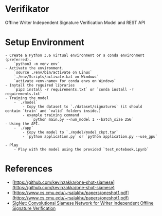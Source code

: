# Verifikator

Offline Writer Independent Signature Verification Model and REST API

# Setup Environment
    - Create a Python 3.6 virtual environment or a conda environment (preferred).
        `python3 -m venv env`
    - Activate the environment.
        `source ./env/bin/activate on Linux`
        `./env/Scripts/activate.bat on Windows`
        `activate <env-name> for conda envs on Windows`
    - Install the required libraries
        `pip3 install -r requirements.txt` or `conda install -r requirements.txt` 
    - Training the model
        - `./model`
            - Copy the dataset to `./dataset/signatures` (it should contain `train` and `valid` folders inside.)
            - example training command
                `python main.py --num_model 1 --batch_size 256`
    - Using the API.
        - `./app`
            - Copy the model to `./model/model_ckpt.tar`
            - `python application.py` or `python application.py --use_gpu`

    - Play
        - Play with the model using the provided `test_notebook.ipynb`
# References

- [https://github.com/kevinzakka/one-shot-siamese](https://github.com/kevinzakka/one-shot-siamese)
- [https://www.cs.cmu.edu/~rsalakhu/papers/oneshot1.pdf](https://www.cs.cmu.edu/~rsalakhu/papers/oneshot1.pdf)
- [SigNet: Convolutional Siamese Network for Writer Independent Offline Signature Verification](https://arxiv.org/abs/1707.02131 )